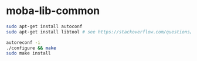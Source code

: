 # moba-lib-common

```sh
sudo apt-get install autoconf
sudo apt-get install libtool # see https://stackoverflow.com/questions/18978252/error-libtool-library-used-but-libtool-is-undefined for details
```


```sh
autoreconf -i
./configure && make
sudo make install
```
